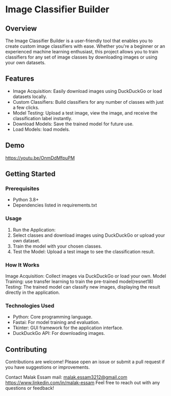# Image Classifier Builder
## Overview
The Image Classifier Builder is a user-friendly tool that enables you to create custom image classifiers with ease. Whether you're a beginner or an experienced machine learning enthusiast, this project allows you to train classifiers for any set of image classes by downloading images or using your own datasets.

## Features
* Image Acquisition: Easily download images using DuckDuckGo or load datasets locally.
* Custom Classifiers: Build classifiers for any number of classes with just a few clicks.
* Model Testing: Upload a test image, view the image, and receive the classification label instantly.
* Download Models: Save the trained model for future use.
* Load Models: load models.
## Demo

https://youtu.be/OnmDdMfpuPM

## Getting Started
### Prerequisites
* Python 3.8+
* Dependencies listed in requirements.txt
### Usage
1. Run the Application:
2. Select classes and download images using DuckDuckGo or upload your own dataset.
3. Train the model with your chosen classes.
4. Test the Model: Upload a test image to see the classification result.

### How It Works
Image Acquisition: Collect images via DuckDuckGo or load your own.
Model Training: use transfer learning to train the pre-trained model(resnet18)
Testing: The trained model can classify new images, displaying the result directly in the application.
### Technologies Used
* Python: Core programming language.
* Fastai: For model training and evaluation.
* Tkinter: GUI framework for the application interface.
* DuckDuckGo API: For downloading images.
## Contributing
Contributions are welcome! Please open an issue or submit a pull request if you have suggestions or improvements.


Contact
Malak Essam
mail: malak.essam3212@gmail.com
https://www.linkedin.com/in/malak-essam
Feel free to reach out with any questions or feedback!

